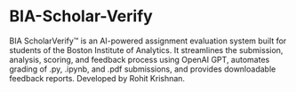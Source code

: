 # BIA-Scholar-Verify
BIA ScholarVerify™ is an AI-powered assignment evaluation system built for students of the Boston Institute of Analytics. It streamlines the submission, analysis, scoring, and feedback process using OpenAI GPT, automates grading of .py, .ipynb, and .pdf submissions, and provides downloadable feedback reports. Developed by Rohit Krishnan.
